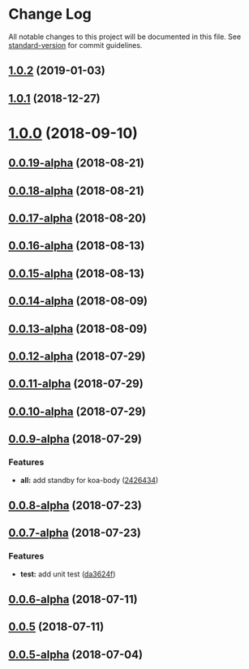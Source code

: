 # Change Log

All notable changes to this project will be documented in this file. See [standard-version](https://github.com/conventional-changelog/standard-version) for commit guidelines.

<a name="1.0.2"></a>
## [1.0.2](https://github.com/TencentCloud/scf-node-debug/compare/v1.0.1...v1.0.2) (2019-01-03)



<a name="1.0.1"></a>
## [1.0.1](https://github.com/TencentCloud/scf-node-debug/compare/v1.0.0...v1.0.1) (2018-12-27)



<a name="1.0.0"></a>
# [1.0.0](https://github.com/TencentCloud/scf-node-debug/compare/v0.0.19-alpha...v1.0.0) (2018-09-10)



<a name="0.0.19-alpha"></a>
## [0.0.19-alpha](https://github.com/TencentCloud/scf-node-debug/compare/v0.0.18-alpha...v0.0.19-alpha) (2018-08-21)



<a name="0.0.18-alpha"></a>
## [0.0.18-alpha](https://github.com/TencentCloud/scf-node-debug/compare/v0.0.17-alpha...v0.0.18-alpha) (2018-08-21)



<a name="0.0.17-alpha"></a>
## [0.0.17-alpha](https://github.com/TencentCloud/scf-node-debug/compare/v0.0.16-alpha...v0.0.17-alpha) (2018-08-20)



<a name="0.0.16-alpha"></a>
## [0.0.16-alpha](https://github.com/TencentCloud/scf-node-debug/compare/v0.0.15-alpha...v0.0.16-alpha) (2018-08-13)



<a name="0.0.15-alpha"></a>
## [0.0.15-alpha](https://github.com/TencentCloud/scf-node-debug/compare/v0.0.14-alpha...v0.0.15-alpha) (2018-08-13)



<a name="0.0.14-alpha"></a>
## [0.0.14-alpha](https://github.com/TencentCloud/scf-node-debug/compare/v0.0.13-alpha...v0.0.14-alpha) (2018-08-09)



<a name="0.0.13-alpha"></a>
## [0.0.13-alpha](https://github.com/TencentCloud/scf-node-debug/compare/v0.0.12-alpha...v0.0.13-alpha) (2018-08-09)



<a name="0.0.12-alpha"></a>
## [0.0.12-alpha](https://github.com/TencentCloud/scf-node-debug/compare/v0.0.11-alpha...v0.0.12-alpha) (2018-07-29)



<a name="0.0.11-alpha"></a>
## [0.0.11-alpha](https://github.com/TencentCloud/scf-node-debug/compare/v0.0.10-alpha...v0.0.11-alpha) (2018-07-29)



<a name="0.0.10-alpha"></a>
## [0.0.10-alpha](https://github.com/TencentCloud/scf-node-debug/compare/v0.0.9-alpha...v0.0.10-alpha) (2018-07-29)



<a name="0.0.9-alpha"></a>
## [0.0.9-alpha](https://github.com/TencentCloud/scf-node-debug/compare/v0.0.8-alpha...v0.0.9-alpha) (2018-07-29)


### Features

* **all:** add standby for koa-body ([2426434](https://github.com/TencentCloud/scf-node-debug/commit/2426434))



<a name="0.0.8-alpha"></a>
## [0.0.8-alpha](https://github.com/TencentCloud/scf-node-debug/compare/v0.0.7-alpha...v0.0.8-alpha) (2018-07-23)



<a name="0.0.7-alpha"></a>
## [0.0.7-alpha](https://github.com/TencentCloud/scf-node-debug/compare/v0.0.6-alpha...v0.0.7-alpha) (2018-07-23)


### Features

* **test:** add unit test ([da3624f](https://github.com/TencentCloud/scf-node-debug/commit/da3624f))



<a name="0.0.6-alpha"></a>
## [0.0.6-alpha](https://github.com/TencentCloud/scf-node-debug/compare/v0.0.5...v0.0.6-alpha) (2018-07-11)



<a name="0.0.5"></a>
## [0.0.5](https://github.com/TencentCloud/scf-node-debug/compare/v0.0.5-alpha...v0.0.5) (2018-07-11)



<a name="0.0.5-alpha"></a>
## [0.0.5-alpha](https://github.com/TencentCloud/scf-node-debug/compare/v0.0.4-alpha...v0.0.5-alpha) (2018-07-04)

